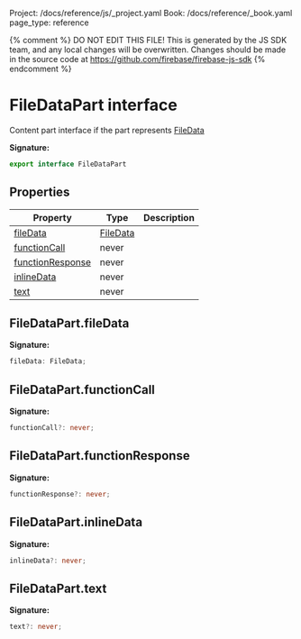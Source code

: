 Project: /docs/reference/js/_project.yaml
Book: /docs/reference/_book.yaml
page_type: reference

{% comment %}
DO NOT EDIT THIS FILE!
This is generated by the JS SDK team, and any local changes will be
overwritten. Changes should be made in the source code at
https://github.com/firebase/firebase-js-sdk
{% endcomment %}

# FileDataPart interface
Content part interface if the part represents [FileData](./vertexai.filedata.md#filedata_interface)

<b>Signature:</b>

```typescript
export interface FileDataPart 
```

## Properties

|  Property | Type | Description |
|  --- | --- | --- |
|  [fileData](./vertexai.filedatapart.md#filedatapartfiledata) | [FileData](./vertexai.filedata.md#filedata_interface) |  |
|  [functionCall](./vertexai.filedatapart.md#filedatapartfunctioncall) | never |  |
|  [functionResponse](./vertexai.filedatapart.md#filedatapartfunctionresponse) | never |  |
|  [inlineData](./vertexai.filedatapart.md#filedatapartinlinedata) | never |  |
|  [text](./vertexai.filedatapart.md#filedataparttext) | never |  |

## FileDataPart.fileData

<b>Signature:</b>

```typescript
fileData: FileData;
```

## FileDataPart.functionCall

<b>Signature:</b>

```typescript
functionCall?: never;
```

## FileDataPart.functionResponse

<b>Signature:</b>

```typescript
functionResponse?: never;
```

## FileDataPart.inlineData

<b>Signature:</b>

```typescript
inlineData?: never;
```

## FileDataPart.text

<b>Signature:</b>

```typescript
text?: never;
```
